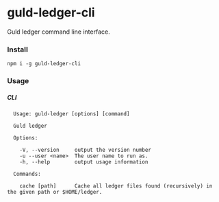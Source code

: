 # guld-ledger-cli

Guld ledger command line interface.

### Install

```
npm i -g guld-ledger-cli
```

### Usage


##### CLI

```
  Usage: guld-ledger [options] [command]

  Guld ledger

  Options:

    -V, --version     output the version number
    -u --user <name>  The user name to run as.
    -h, --help        output usage information

  Commands:

    cache [path]      Cache all ledger files found (recursively) in the given path or $HOME/ledger.
```
